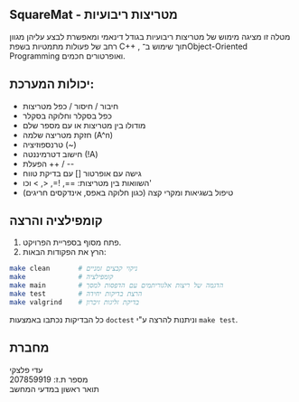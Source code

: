    ## SquareMat - מטריצות ריבועיות
 
 מטלה זו מציגה מימוש של מטריצות ריבועיות בגודל דינאמי ומאפשרת לבצע עליהן מגוון רחב של פעולות מתמטיות בשפת C++ , 
 תוך שימוש ב־Object-Oriented Programming ואופרטורים חכמים.

## יכולות המערכת:
-  חיבור / חיסור / כפל מטריצות 
-  כפל בסקלר וחלוקה בסקלר 
- מודולו בין מטריצות או עם מספר שלם 
- חזקת מטריצה שלמה (A^n) 
- טרנספוזיציה (~) 
- חישוב דטרמיננטה (!A) 
- הפעלת ++ / -- 
- גישה עם אופרטור [] עם בדיקת טווח 
- השוואות בין מטריצות: ==, !=, <, > וכו' 
- טיפול בשגיאות ומקרי קצה (כגון חלוקה באפס, אינדקסים חריגים)

## קומפילציה והרצה

1. פתח מסוף בספריית הפרויקט.
2. הרץ את הפקודות הבאות:

```bash
make clean       # ניקוי קבצים זמניים
make             # קומפילציה
make main        # הדגמה של ריצות אלגוריתמים עם הדפסות למסך
make test        # הרצת בדיקות יחידה
make valgrind    # בדיקת זליגות זיכרון
```
כל הבדיקות נכתבו באמצעות `doctest` וניתנות להרצה ע"י `make test`.

##  מחברת 

עדי פלצקי  
מספר ת.ז: 207859919  
תואר ראשון במדעי המחשב
